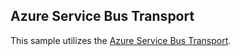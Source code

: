 ## Azure Service Bus Transport

This sample utilizes the [Azure Service Bus Transport](/transports/azure-service-bus/).